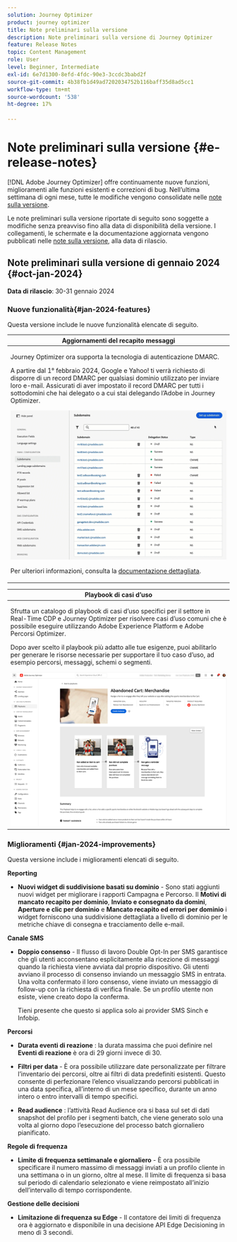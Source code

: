 ```yaml
---
solution: Journey Optimizer
product: journey optimizer
title: Note preliminari sulla versione
description: Note preliminari sulla versione di Journey Optimizer
feature: Release Notes
topic: Content Management
role: User
level: Beginner, Intermediate
exl-id: 6e7d1300-8efd-4fdc-90e3-3ccdc3babd2f
source-git-commit: 4b38fb1d49ad7202034752b116baff35d8ad5cc1
workflow-type: tm+mt
source-wordcount: '538'
ht-degree: 17%

---
```


# Note preliminari sulla versione {#e-release-notes}

[!DNL Adobe Journey Optimizer] offre continuamente nuove funzioni, miglioramenti alle funzioni esistenti e correzioni di bug. Nell’ultima settimana di ogni mese, tutte le modifiche vengono consolidate nelle [note sulla versione](release-notes.md).

Le note preliminari sulla versione riportate di seguito sono soggette a modifiche senza preavviso fino alla data di disponibilità della versione. I collegamenti, le schermate e la documentazione aggiornata vengono pubblicati nelle [note sulla versione](release-notes.md), alla data di rilascio.

## Note preliminari sulla versione di gennaio 2024 {#oct-jan-2024}

**Data di rilascio**: 30-31 gennaio 2024

### Nuove funzionalità{#jan-2024-features}

Questa versione include le nuove funzionalità elencate di seguito.


<table>
<thead>
<tr>
<th><strong>Aggiornamenti del recapito messaggi</strong><br/></th>
</tr>
</thead>
<tbody>
<tr>
<td>
<p>Journey Optimizer ora supporta la tecnologia di autenticazione DMARC.</p>
<p>A partire dal 1° febbraio 2024, Google e Yahoo! ti verrà richiesto di disporre di un record DMARC per qualsiasi dominio utilizzato per inviare loro e-mail. Assicurati di aver impostato il record DMARC per tutti i sottodomini che hai delegato o a cui stai delegando l’Adobe in Journey Optimizer.</p>
<img src="assets/do-not-localize/dmarc.gif"/>
<p>Per ulteriori informazioni, consulta la <a href="../configuration/dmarc-record-update.md">documentazione dettagliata</a>.</p>
</tr>
</tbody>
</table>

<table>
<thead>
<tr>
<th><strong>Playbook di casi d’uso</strong><br/></th>
</tr>
</thead>
<tbody>
<tr>
<td>
<p>Sfrutta un catalogo di playbook di casi d’uso specifici per il settore in Real-Time CDP e Journey Optimizer per risolvere casi d’uso comuni che è possibile eseguire utilizzando Adobe Experience Platform e Adobe Percorsi Optimizer.</p><p>Dopo aver scelto il playbook più adatto alle tue esigenze, puoi abilitarlo per generare le risorse necessarie per supportare il tuo caso d’uso, ad esempio percorsi, messaggi, schemi o segmenti.</p>
<img src="assets/playbooks-detail.png"/>
<!--<p>For more information, refer to the <a href="../start/">detailed documentation</a>.</p>-->
</tr>
</tbody>
</table>

### Miglioramenti {#jan-2024-improvements}

Questa versione include i miglioramenti elencati di seguito.

**Reporting**

* **Nuovi widget di suddivisione basati su dominio** - Sono stati aggiunti nuovi widget per migliorare i rapporti Campagna e Percorso. Il **Motivi di mancato recapito per dominio**, **Inviato e consegnato da domini**, **Aperture e clic per dominio** e **Mancato recapito ed errori per dominio** i widget forniscono una suddivisione dettagliata a livello di dominio per le metriche chiave di consegna e tracciamento delle e-mail.

**Canale SMS**

* **Doppio consenso** - Il flusso di lavoro Double Opt-In per SMS garantisce che gli utenti acconsentano esplicitamente alla ricezione di messaggi quando la richiesta viene avviata dal proprio dispositivo. Gli utenti avviano il processo di consenso inviando un messaggio SMS in entrata. Una volta confermato il loro consenso, viene inviato un messaggio di follow-up con la richiesta di verifica finale. Se un profilo utente non esiste, viene creato dopo la conferma.

  Tieni presente che questo si applica solo ai provider SMS Sinch e Infobip.

**Percorsi**

* **Durata eventi di reazione** : la durata massima che puoi definire nel **Eventi di reazione** è ora di 29 giorni invece di 30.

* **Filtri per data** - È ora possibile utilizzare date personalizzate per filtrare l’inventario dei percorsi, oltre ai filtri di data predefiniti esistenti. Questo consente di perfezionare l’elenco visualizzando percorsi pubblicati in una data specifica, all’interno di un mese specifico, durante un anno intero o entro intervalli di tempo specifici.

* **Read audience**  : l’attività Read Audience ora si basa sul set di dati snapshot del profilo per i segmenti batch, che viene generato solo una volta al giorno dopo l’esecuzione del processo batch giornaliero pianificato.

**Regole di frequenza**

* **Limite di frequenza settimanale e giornaliero** - È ora possibile specificare il numero massimo di messaggi inviati a un profilo cliente in una settimana o in un giorno, oltre al mese. Il limite di frequenza si basa sul periodo di calendario selezionato e viene reimpostato all’inizio dell’intervallo di tempo corrispondente.


**Gestione delle decisioni**

* **Limitazione di frequenza su Edge** - Il contatore dei limiti di frequenza ora è aggiornato e disponibile in una decisione API Edge Decisioning in meno di 3 secondi.